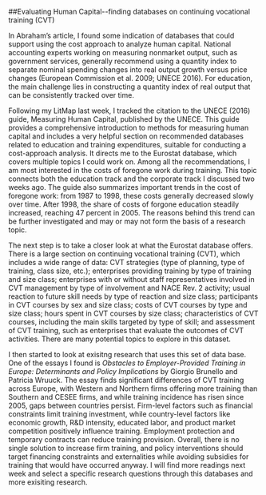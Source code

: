 ##Evaluating Human Capital--finding databases on continuing vocational training (CVT)

In Abraham’s article, I found some indication of databases that could support using the cost approach to analyze human capital. National accounting experts working on measuring nonmarket output, such as government services, generally recommend using a quantity index to separate nominal spending changes into real output growth versus price changes (European Commission et al. 2009; UNECE 2016). For education, the main challenge lies in constructing a quantity index of real output that can be consistently tracked over time.

Following my LitMap last week, I tracked the citation to the UNECE (2016) guide, Measuring Human Capital, published by the UNECE. This guide provides a comprehensive introduction to methods for measuring human capital and includes a very helpful section on recommended databases related to education and training expenditures, suitable for conducting a cost-approach analysis. It directs me to the Eurostat database, which covers multiple topics I could work on. Among all the recommendations, I am most interested in the costs of foregone work during training. This topic connects both the education track and the corporate track I discussed two weeks ago. The guide also summarizes important trends in the cost of foregone work: from 1987 to 1998, these costs generally decreased slowly over time. After 1998, the share of costs of forgone education steadily increased, reaching 47 percent in 2005. The reasons behind this trend can be further investigated and may or may not form the basis of a research topic.

The next step is to take a closer look at what the Eurostat database offers. There is a large section on continuing vocational training (CVT), which includes a wide range of data: CVT strategies (type of planning, type of training, class size, etc.); enterprises providing training by type of training and size class; enterprises with or without staff representatives involved in CVT management by type of involvement and NACE Rev. 2 activity; usual reaction to future skill needs by type of reaction and size class; participants in CVT courses by sex and size class; costs of CVT courses by type and size class; hours spent in CVT courses by size class; characteristics of CVT courses, including the main skills targeted by type of skill; and assessment of CVT training, such as enterprises that evaluate the outcomes of CVT activities. There are many potential topics to explore in this dataset.

I then started to look at exisitng research that uses this set of data base. One of the essays I found is _Obstacles to Employer-Provided Training in Europe: Determinants and Policy Implications_ by Giorgio Brunello and Patricia Wruuck. The essay finds significant differences of CVT training across Europe, with Western and Northern firms offering more training than Southern and CESEE firms, and while training incidence has risen since 2005, gaps between countries persist. Firm-level factors such as financial constraints limit training investment, while country-level factors like economic growth, R&D intensity, educated labor, and product market competition positively influence training. Employment protection and temporary contracts can reduce training provision. Overall, there is no single solution to increase firm training, and policy interventions should target financing constraints and externalities while avoiding subsidies for training that would have occurred anyway. I will find more readings next week and select a specific research questions through this databases and more exisiting research. 
